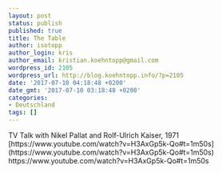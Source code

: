 ```yaml
---
layout: post
status: publish
published: true
title: The Table
author: isotopp
author_login: kris
author_email: kristian.koehntopp@gmail.com
wordpress_id: 2105
wordpress_url: http://blog.koehntopp.info/?p=2105
date: '2017-07-10 04:18:48 +0200'
date_gmt: '2017-07-10 03:18:48 +0200'
categories:
- Deutschland
tags: []
---
```

<p>TV Talk with Nikel Pallat and Rolf-Ulrich Kaiser, 1971 [https://www.youtube.com/watch?v=H3AxGp5k-Qo#t=1m50s](https://www.youtube.com/watch?v=H3AxGp5k-Qo#t=1m50s) https://www.youtube.com/watch?v=H3AxGp5k-Qo#t=1m50s</p>
